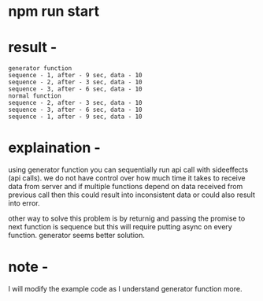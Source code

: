 # npm run start

# result -

```
generator function
sequence - 1, after - 9 sec, data - 10
sequence - 2, after - 3 sec, data - 10
sequence - 3, after - 6 sec, data - 10
normal function
sequence - 2, after - 3 sec, data - 10
sequence - 3, after - 6 sec, data - 10
sequence - 1, after - 9 sec, data - 10
```

# explaination -

using generator function you can sequentially run api call with sideeffects (api calls). we do not have control over how much time it takes to receive data from server and if multiple functions depend on data received from previous call then this could result into inconsistent data or could also result into error.

other way to solve this problem is by returnig and passing the promise to next function is sequence but this will require putting async on every function. generator seems better solution.

# note -

I will modify the example code as I understand generator function more.
